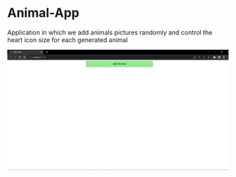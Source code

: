 # Animal-App
Application in which we add animals pictures randomly and control the heart icon size for each generated animal 

![](screenshots/1.png)
